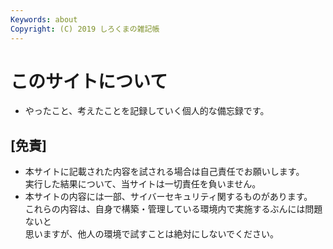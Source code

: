 ```yaml
---
Keywords: about
Copyright: (C) 2019 しろくまの雑記帳
---
```


# このサイトについて  


- やったこと、考えたことを記録していく個人的な備忘録です。  


## [免責]
* 本サイトに記載された内容を試される場合は自己責任でお願いします。  
  実行した結果について、当サイトは一切責任を負いません。  
* 本サイトの内容には一部、サイバーセキュリティ関するものがあります。  
  これらの内容は、自身で構築・管理している環境内で実施するぶんには問題ないと  
  思いますが、他人の環境で試すことは絶対にしないでください。  
